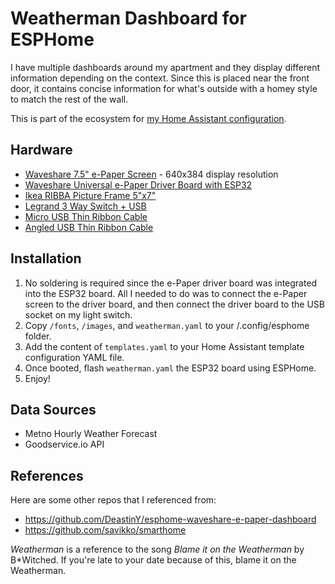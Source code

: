 # Weatherman Dashboard for ESPHome

I have multiple dashboards around my apartment and they display different information depending on the context. Since this is placed near the front door, it contains concise information for what's outside with a homey style to match the rest of the wall.

This is part of the ecosystem for [my Home Assistant configuration](https://github.com/Madelena/hass-config-public).

## Hardware

- [Waveshare 7.5" e-Paper Screen](https://amzn.to/3brxxl3) - 640x384 display resolution
- [Waveshare Universal e-Paper Driver Board with ESP32](https://amzn.to/3nkMRT8)
- [Ikea RIBBA Picture Frame 5"x7"](https://amzn.to/3QM3Zip)
- [Legrand 3 Way Switch + USB](https://amzn.to/3u7EKNz)
- [Micro USB Thin Ribbon Cable](https://amzn.to/3AatofQ)
- [Angled USB Thin Ribbon Cable](https://amzn.to/3blAhQT)

## Installation

1. No soldering is required since the e-Paper driver board was integrated into the ESP32 board. All I needed to do was to connect the e-Paper screen to the driver board, and then connect the driver board to the USB socket on my light switch.
2. Copy `/fonts`, `/images`, and `weatherman.yaml` to your /.config/esphome folder.
3. Add the content of `templates.yaml` to your Home Assistant template configuration YAML file.
3. Once booted, flash `weatherman.yaml` the ESP32 board using ESPHome.
4. Enjoy!

## Data Sources

- Metno Hourly Weather Forecast
- Goodservice.io API

## References

Here are some other repos that I referenced from:
- https://github.com/DeastinY/esphome-waveshare-e-paper-dashboard
- https://github.com/savikko/smarthome



*Weatherman* is a reference to the song *Blame it on the Weatherman* by B*Witched. If you're late to your date because of this, blame it on the Weatherman.
